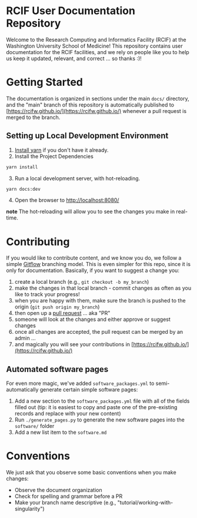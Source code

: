 # RCIF User Documentation Repository
Welcome to the Research Computing and Informatics Facility (RCIF) at the Washington University School of Medicine!
This repository contains user documentation for the RCIF facilities, and we rely on people like you to help us keep
it updated, relevant, and correct ... so thanks :)!

# Getting Started
The documentation is organized in sections under the main `docs/` directory, and the "main" branch of this
repository is automatically published to [https://rcifw.github.io/](https://rcifw.github.io/) whenever a pull
request is merged to the branch.

## Setting up Local Development Environment
1. [Install yarn](https://classic.yarnpkg.com/lang/en/docs/install/) if you don't have it already.
2. Install the Project Dependencies
```bash
yarn install
```
3. Run a local development server, with hot-reloading.
```bash
yarn docs:dev
```
4. Open the browser to [http://localhost:8080/](http://localhost:8080/)

**note** The hot-reloading will allow you to see the changes you make in real-time.

# Contributing
If you would like to contribute content, and we know you do, we follow a simple
[Gitflow](https://nvie.com/posts/a-successful-git-branching-model/) branching model. This is even simpler for
this repo, since it is only for documentation. Basically, if you want to suggest a change you:
1. create a local branch (e.g., `git checkout -b my_branch`)
2. make the changes in that local branch - commit changes as often as you like to track your progress!
3. when you are happy with them, make sure the branch is pushed to the origin (`git push origin my_branch`)
4. then open up a [pull request](https://github.com/rcifw/rcifw.github.io/pulls) ... aka "PR"
5. someone will look at the changes and either approve or suggest changes
6. once all changes are accepted, the pull request can be merged by an admin ...
7. and magically you will see your contributions in [https://rcifw.github.io/](https://rcifw.github.io/)

## Automated software pages
For even more magic, we've added `software_packages.yml` to semi-automatically generate certain simple software pages:
1. Add a new section to the `software_packages.yml` file with all of the fields filled out (tip: it is easiest to copy and paste one of the pre-existing records and replace with your new content)
2. Run `./generate_pages.py` to generate the new software pages into the `software/` folder
3. Add a new list item to the `software.md`

# Conventions
We just ask that you observe some basic conventions when you make changes:
* Observe the document organization
* Check for spelling and grammar before a PR
* Make your branch name descriptive (e.g., "tutorial/working-with-singularity")
